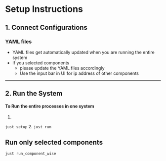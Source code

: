# Setup Instructions
## 1. Connect Configurations
### YAML files
- YAML files get automatically updated when you are running the entire system
- If you selected components
    - please update the YAML files accordingly
    - Use the input bar in UI for ip address of other components
---
## 2. Run the System
#### To Run the entire processes in one system
1. 
```just setup```
2. 
```just run```

## Run only selected components
```
just run_component_wise
```